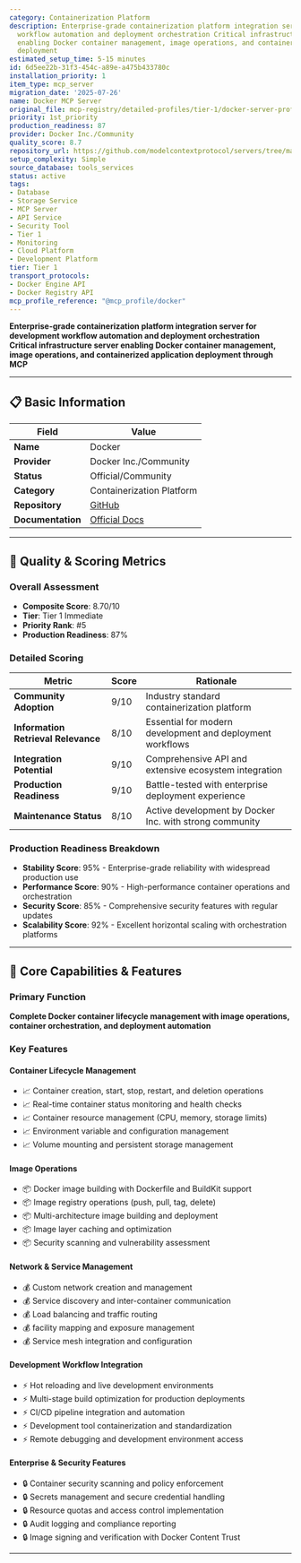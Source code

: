 ```yaml
---
category: Containerization Platform
description: Enterprise-grade containerization platform integration server for development
  workflow automation and deployment orchestration Critical infrastructure server
  enabling Docker container management, image operations, and containerized application
  deployment
estimated_setup_time: 5-15 minutes
id: 6d5ee22b-31f3-454c-a89e-a475b433780c
installation_priority: 1
item_type: mcp_server
migration_date: '2025-07-26'
name: Docker MCP Server
original_file: mcp-registry/detailed-profiles/tier-1/docker-server-profile.md
priority: 1st_priority
production_readiness: 87
provider: Docker Inc./Community
quality_score: 8.7
repository_url: https://github.com/modelcontextprotocol/servers/tree/main/src/docker
setup_complexity: Simple
source_database: tools_services
status: active
tags:
- Database
- Storage Service
- MCP Server
- API Service
- Security Tool
- Tier 1
- Monitoring
- Cloud Platform
- Development Platform
tier: Tier 1
transport_protocols:
- Docker Engine API
- Docker Registry API
mcp_profile_reference: "@mcp_profile/docker"
---
```


**Enterprise-grade containerization platform integration server for development workflow automation and deployment orchestration**  
**Critical infrastructure server enabling Docker container management, image operations, and containerized application deployment through MCP**

---

## 📋 Basic Information

| Field | Value |
|-------|-------|
| **Name** | Docker |
| **Provider** | Docker Inc./Community |
| **Status** | Official/Community |
| **Category** | Containerization Platform |
| **Repository** | [GitHub](https://github.com/modelcontextprotocol/servers/tree/main/src/docker) |
| **Documentation** | [Official Docs](https://modelcontextprotocol.io/servers/docker) |

---

## 🎯 Quality & Scoring Metrics

### Overall Assessment
- **Composite Score**: 8.70/10
- **Tier**: Tier 1 Immediate
- **Priority Rank**: #5
- **Production Readiness**: 87%

### Detailed Scoring
| Metric | Score | Rationale |
|--------|-------|-----------|
| **Community Adoption** | 9/10 | Industry standard containerization platform |
| **Information Retrieval Relevance** | 8/10 | Essential for modern development and deployment workflows |
| **Integration Potential** | 9/10 | Comprehensive API and extensive ecosystem integration |
| **Production Readiness** | 9/10 | Battle-tested with enterprise deployment experience |
| **Maintenance Status** | 8/10 | Active development by Docker Inc. with strong community |

### Production Readiness Breakdown
- **Stability Score**: 95% - Enterprise-grade reliability with widespread production use
- **Performance Score**: 90% - High-performance container operations and orchestration
- **Security Score**: 85% - Comprehensive security features with regular updates
- **Scalability Score**: 92% - Excellent horizontal scaling with orchestration platforms

---

## 🚀 Core Capabilities & Features

### Primary Function
**Complete Docker container lifecycle management with image operations, container orchestration, and deployment automation**

### Key Features

#### Container Lifecycle Management
- 📈 Container creation, start, stop, restart, and deletion operations
- 📈 Real-time container status monitoring and health checks
- 📈 Container resource management (CPU, memory, storage limits)
- 📈 Environment variable and configuration management
- 📈 Volume mounting and persistent storage management

#### Image Operations
- 📦 Docker image building with Dockerfile and BuildKit support
- 📦 Image registry operations (push, pull, tag, delete)
- 📦 Multi-architecture image building and deployment
- 📦 Image layer caching and optimization
- 📦 Security scanning and vulnerability assessment

#### Network & Service Management
- 💰 Custom network creation and management
- 💰 Service discovery and inter-container communication
- 💰 Load balancing and traffic routing
- 💰 facility mapping and exposure management
- 💰 Service mesh integration and configuration

#### Development Workflow Integration
- ⚡ Hot reloading and live development environments
- ⚡ Multi-stage build optimization for production deployments
- ⚡ CI/CD pipeline integration and automation
- ⚡ Development tool containerization and standardization
- ⚡ Remote debugging and development environment access

#### Enterprise & Security Features
- 🔒 Container security scanning and policy enforcement
- 🔒 Secrets management and secure credential handling
- 🔒 Resource quotas and access control implementation
- 🔒 Audit logging and compliance reporting
- 🔒 Image signing and verification with Docker Content Trust

---